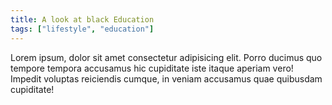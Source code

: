 ```yaml
---
title: A look at black Education
tags: ["lifestyle", "education"]
---
```


  Lorem ipsum, dolor sit amet consectetur adipisicing elit. Porro ducimus quo
  tempore tempora accusamus hic cupiditate iste itaque aperiam vero! Impedit
  voluptas reiciendis cumque, in veniam accusamus quae quibusdam cupiditate!

